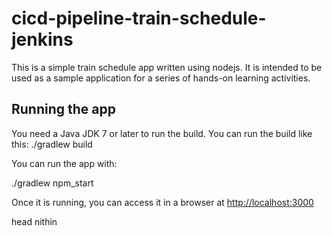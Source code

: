 # cicd-pipeline-train-schedule-jenkins

This is a simple train schedule app written using nodejs. It is intended to be used as a sample application for a series of hands-on learning activities.

## Running the app

You need a Java JDK 7 or later to run the build. You can run the build like this:
./gradlew build

You can run the app with:

./gradlew npm_start

Once it is running, you can access it in a browser at [http://localhost:3000](http://localhost:3000)

head
nithin
